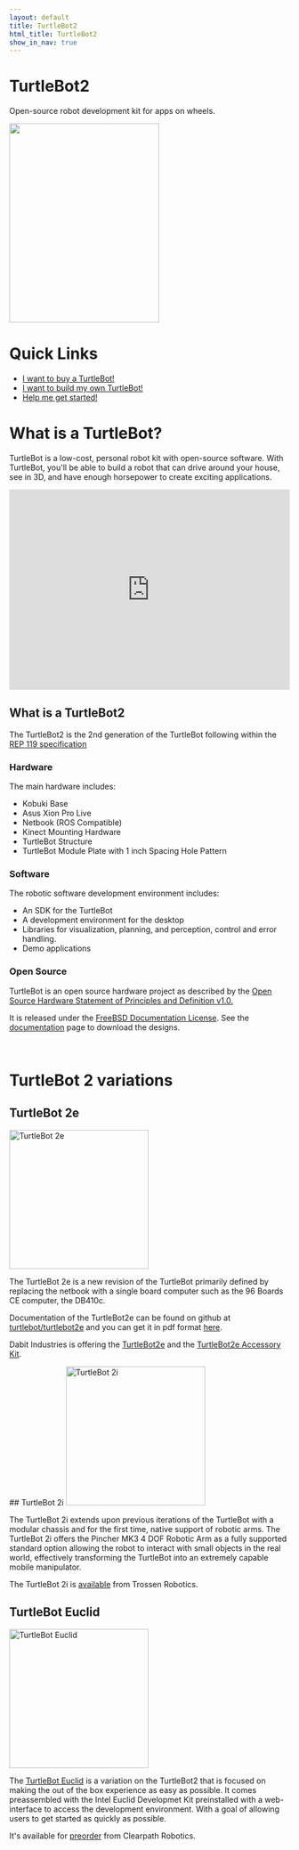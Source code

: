 ```yaml
---
layout: default
title: TurtleBot2
html_title: TurtleBot2
show_in_nav: true
---
```



# TurtleBot2
Open-source robot development kit for apps on wheels.

<img id="largeRobot" src="{{ site.baseurl }}/assets/images/turtlebot_2_lg.png" alt="" width="269" height="358" />

# Quick Links
 * [I want to buy a TurtleBot!]({{site.baseurl}}/purchase)
 * [I want to build my own TurtleBot!]({{site.baseurl}}/build)
 * [Help me get started!]({{site.baseurl}}/learn)

# What is a TurtleBot?

TurtleBot is a low-cost, personal robot kit with open-source software. With TurtleBot, you'll be able to build a robot that can drive around your house, see in 3D, and have enough horsepower to create exciting applications.

<iframe width="100%" height="360" src="https://www.youtube.com/embed/MOEjL8JDvd0?rel=0" frameborder="0" allowfullscreen></iframe>


## What is a TurtleBot2
The TurtleBot2 is the 2nd generation of the TurtleBot following within the [REP 119 specification](http://www.ros.org/reps/rep-0119.html)

<div class="columns3container clearfix">
<div id="hardware" class="columns3">
<h3>Hardware</h3>
<p>The main hardware includes:</p>
<ul>
<li>Kobuki Base</li>
<li>Asus Xion Pro Live</li>
<li>Netbook (ROS Compatible)</li>
<li>Kinect Mounting Hardware</li>
<li>TurtleBot Structure</li>
<li>TurtleBot Module Plate with 1 inch Spacing Hole Pattern</li>
</ul>
</div>
<div id="software" class="columns3">
<h3>Software</h3>
<p>The robotic software development environment includes:</p>
<ul>
<li>An SDK for the TurtleBot</li>
<li>A development environment for the desktop</li>
<li>Libraries for visualization, planning, and perception, control and error handling.</li>
<li>Demo applications</li>
</ul>
</div>
<div id="opensource" class="columns3">
<h3>Open Source</h3>
<p>TurtleBot is an open source hardware project as described by the <a href="http://freedomdefined.org/OSHW">Open Source Hardware Statement of Principles and Definition v1.0.</a></p>
<p>It is released under the <a href="http://www.freebsd.org/copyright/freebsd-doc-license.html">FreeBSD Documentation License</a>.  See the <a href="{{site.baseurl}}/build">documentation</a> page to download the designs. </p>
<p><br /><img src="{{ site.baseurl }}/assets/images/oshw-logo.png" alt="" /></p>
</div>
</div>

# TurtleBot 2 variations

## TurtleBot 2e

<img id="largeRobot" src="{{ site.baseurl }}/assets/images/turtlebot2e.png" alt="TurtleBot 2e" width="250px"/>

The TurtleBot 2e is a new revision of the TurtleBot primarily defined by replacing the netbook with a single board computer
such as the 96 Boards CE computer, the DB410c.

Documentation of the TurtleBot2e can be found on github at [turtlebot/turtlebot2e]( https://github.com/turtlebot/turtlebot2e) and you can get it in pdf format [here](https://github.com/turtlebot/turtlebot2e/releases/download/0.0.1/turtlebot2e.pdf).

Dabit Industries is offering the [TurtleBot2e](http://dabit.industries/collections/frontpage/products/turtlebot-2e) and the [TurtleBot2e Accessory Kit](http://dabit.industries/products/turtlebot-2e-sbc-accessories-kit).

<div style="clear: both;"/>
## TurtleBot 2i

<img id="largeRobot" src="{{ site.baseurl }}/assets/images/turtlebot2i.jpg" alt="TurtleBot 2i" width="250px"/>

The TurtleBot 2i extends upon previous iterations of the TurtleBot with a  modular chassis and for the first time, native support of robotic arms. The TurtleBot 2i offers the Pincher MK3 4 DOF Robotic Arm as a fully supported standard option allowing the robot to interact with small objects in the real world, effectively transforming the TurtleBot into an extremely capable mobile manipulator.

The TurtleBot 2i is [available](http://www.trossenrobotics.com/interbotix-turtlebot-2i-mobile-ros-platform.aspx) from Trossen Robotics.
<div style="clear: both;"/>

## TurtleBot Euclid

<img id="largeRobot" src="{{ site.baseurl }}/assets/images/turtlebot_euclid.png" alt="TurtleBot Euclid" width="250px"/>

The [TurtleBot Euclid](https://www.clearpathrobotics.com/turtlebot-euclid/) is a variation on the TurtleBot2 that is focused on making the out of the box experience as easy as possible.
It comes preassembled with the Intel Euclid Developmet Kit preinstalled with a web-interface to access the development environment. With a goal of allowing users to get started as quickly as possible.

It's available for [preorder](https://store.clearpathrobotics.com/collections/robotics-kit/products/turtlebot-euclid) from Clearpath Robotics.
